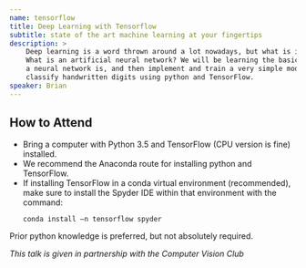 ```yaml
---
name: tensorflow
title: Deep Learning with Tensorflow
subtitle: state of the art machine learning at your fingertips
description: >
    Deep learning is a word thrown around a lot nowadays, but what is it really?
    What is an artificial neural network? We will be learning the basics of what
    a neural network is, and then implement and train a very simple model to
    classify handwritten digits using python and TensorFlow.
speaker: Brian
---
```


## How to Attend

- Bring a computer with Python 3.5 and TensorFlow (CPU version is fine) installed.
- We recommend the Anaconda route for installing python and TensorFlow.
- If installing TensorFlow in a conda virtual environment (recommended), make sure to install the Spyder IDE within that environment with the command:
    ```
    conda install –n tensorflow spyder
    ```

Prior python knowledge is preferred, but not absolutely required.

_This talk is given in partnership with the Computer Vision Club_

